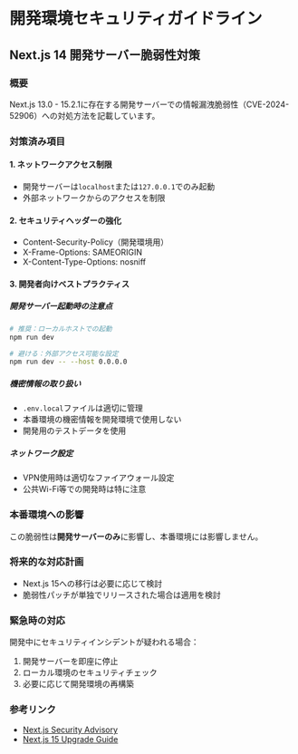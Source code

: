 # 開発環境セキュリティガイドライン

## Next.js 14 開発サーバー脆弱性対策

### 概要
Next.js 13.0 - 15.2.1に存在する開発サーバーでの情報漏洩脆弱性（CVE-2024-52906）への対処方法を記載しています。

### 対策済み項目

#### 1. ネットワークアクセス制限
- 開発サーバーは`localhost`または`127.0.0.1`でのみ起動
- 外部ネットワークからのアクセスを制限

#### 2. セキュリティヘッダーの強化
- Content-Security-Policy（開発環境用）
- X-Frame-Options: SAMEORIGIN
- X-Content-Type-Options: nosniff

#### 3. 開発者向けベストプラクティス

##### 開発サーバー起動時の注意点
```bash
# 推奨：ローカルホストでの起動
npm run dev

# 避ける：外部アクセス可能な設定
npm run dev -- --host 0.0.0.0
```

##### 機密情報の取り扱い
- `.env.local`ファイルは適切に管理
- 本番環境の機密情報を開発環境で使用しない
- 開発用のテストデータを使用

##### ネットワーク設定
- VPN使用時は適切なファイアウォール設定
- 公共Wi-Fi等での開発時は特に注意

### 本番環境への影響
この脆弱性は**開発サーバーのみ**に影響し、本番環境には影響しません。

### 将来的な対応計画
- Next.js 15への移行は必要に応じて検討
- 脆弱性パッチが単独でリリースされた場合は適用を検討

### 緊急時の対応
開発中にセキュリティインシデントが疑われる場合：
1. 開発サーバーを即座に停止
2. ローカル環境のセキュリティチェック
3. 必要に応じて開発環境の再構築

### 参考リンク
- [Next.js Security Advisory](https://github.com/advisories/GHSA-3h52-269p-cp9r)
- [Next.js 15 Upgrade Guide](https://nextjs.org/docs/app/guides/upgrading/version-15) 